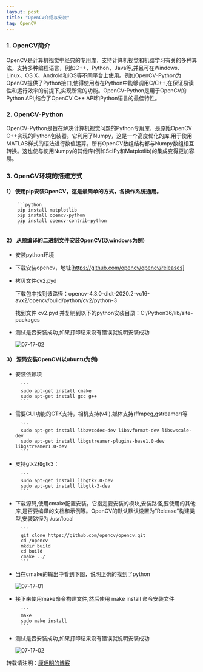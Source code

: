 ```yaml
---
layout: post
title: "OpenCV介绍与安装"
tag: OpenCV
---
```

### 1. OpenCV简介

OpenCV是计算机视觉中经典的专用库，支持计算机视觉和机器学习有关的多种算法，支持多种编程语言，例如C++、Python、Java等,并且可在Windows、Linux、OS X、Android和iOS等不同平台上使用。例如OpenCV-Python为OpenCV提供了Python接口,使得使用者在Python中能够调用C/C++,在保证易读性和运行效率的前提下,实现所需的功能。OpenCV-Python是用于OpenCV的Python API,结合了OpenCV C++ API和Python语言的最佳特性。

### 2. OpenCV-Python

OpenCV-Python是旨在解决计算机视觉问题的Python专用库，是原始OpenCV C++实现的Python包装器。它利用了Numpy，这是一个高度优化的库,用于使用MATLAB样式的语法进行数值运算。所有OpenCV数组结构都与Numpy数组相互转换。这也使与使用Numpy的其他库(例如SciPy和Matplotlib)的集成变得更加容易。

### 3. OpenCV环境的搭建方式 
  
#### 1） 使用pip安装OpenCV，这是最简单的方式，各操作系统通用。

        ```python
        pip install matplotlib
        pip install opencv-python
        pip install opencv-contrib-python
        ```

#### 2） 从预编译的二进制文件安装OpenCV(以windows为例)

- 安装python环境

- 下载安装opencv，地址[https://github.com/opencv/opencv/releases]
    
- 拷贝文件cv2.pyd

    下载包中找到该路径：opencv-4.3.0-dldt-2020.2-vc16-avx2/opencv/build/python/cv2/python-3

    找到文件 cv2.pyd 并复制到以下的python安装目录：C:/Python36/lib/site-packages
  
- 测试是否安装成功,如果打印结果没有错误就说明安装成功

    ![07-17-02](https://cdn.jsdelivr.net/gh/luckykang/picture_bed/blogs_images/07-17-02.png)

#### 3） 源码安装OpenCV(以ubuntu为例)
- 安装依赖项

        ```
        sudo apt-get install cmake
        sudo apt-get install gcc g++
        ```

- 需要GUI功能的GTK支持，相机支持(v4l),媒体支持(ffmpeg,gstreamer)等

        ```
        sudo apt-get install libavcodec-dev libavformat-dev libswscale-dev
        sudo apt-get install libgstreamer-plugins-base1.0-dev libgstreamer1.0-dev
        ```

- 支持gtk2和gtk3：

        ```
        sudo apt-get install libgtk2.0-dev
        sudo apt-get install libgtk-3-dev
        ``` 

- 下载源码,使用cmake配置安装，它指定要安装的模块,安装路径,要使用的其他库,是否要编译的文档和示例等。OpenCV的默认默认设置为”Release”构建类型,安装路径为 /usr/local

        ```
        git clone https://github.com/opencv/opencv.git
        cd /opencv
        mkdir build
        cd build
        cmake ../
        ```
- 当在cmake的输出中看到下图，说明正确的找到了python

    ![07-17-01](https://cdn.jsdelivr.net/gh/luckykang/picture_bed/blogs_images/07-17-01.png)

- 接下来使用make命令构建文件,然后使用 make install 命令安装文件

        ```
        make 
        sudo make install 
        ```

- 测试是否安装成功,如果打印结果没有错误就说明安装成功

    ![07-17-02](https://cdn.jsdelivr.net/gh/luckykang/picture_bed/blogs_images/07-17-02.png)

转载请注明：[康瑶明的博客](https://luckykang.github.io) 











    
